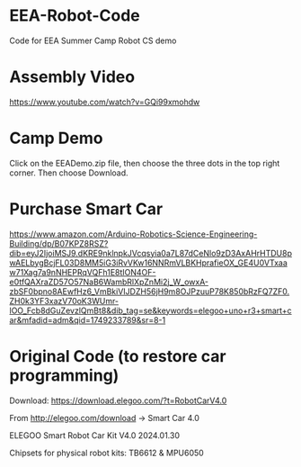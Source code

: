 # EEA-Robot-Code
Code for EEA Summer Camp Robot CS demo

# Assembly Video
https://www.youtube.com/watch?v=GQi99xmohdw

# Camp Demo
Click on the EEADemo.zip file, then choose the three dots in the top right corner.  Then choose Download.

# Purchase Smart Car
https://www.amazon.com/Arduino-Robotics-Science-Engineering-Building/dp/B07KPZ8RSZ?dib=eyJ2IjoiMSJ9.dKRE9nklnpkJVcqsyia0a7L87dCeNlo9zD3AxAHrHTDU8pwAELbygBcjFL03D8MM5iG3iRvVKw16NNRmVLBKHprafieOX_GE4U0VTxaaw71Xag7a9nNHEPRqVQFh1E8tION4OF-e0tfQAXraZD57O57NaB6WambRlXpZnMi2j_W_owxA-zbSF0bpno8AEwfHz6_VmBkiVIJDZH56jH9m8OJPzuuP78K850bRzFQ7ZF0.ZH0k3YF3xazV70oK3WUmr-lOO_Fcb8dGuZevzlQmBt8&dib_tag=se&keywords=elegoo+uno+r3+smart+car&mfadid=adm&qid=1749233789&sr=8-1

# Original Code (to restore car programming)
Download:  https://download.elegoo.com/?t=RobotCarV4.0

From http://elegoo.com/download -> Smart Car 4.0

ELEGOO Smart Robot Car Kit V4.0 2024.01.30

Chipsets for physical robot kits:  TB6612 & MPU6050
